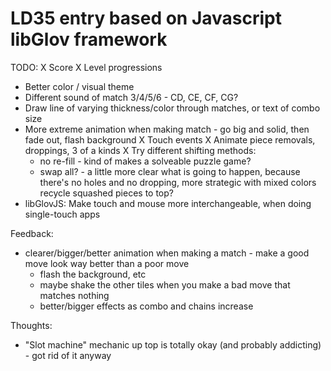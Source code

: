 LD35 entry based on Javascript libGlov framework
============================

TODO:
X Score
X Level progressions
* Better color / visual theme
* Different sound of match 3/4/5/6 - CD, CE, CF, CG?
* Draw line of varying thickness/color through matches, or text of combo size
* More extreme animation when making match - go big and solid, then fade out, flash background
X Touch events
X Animate piece removals, droppings, 3 of a kinds
X Try different shifting methods:
  - no re-fill - kind of makes a solveable puzzle game?
  - swap all? - a little more clear what is going to happen, because there's no holes and no dropping, more strategic with mixed colors
  recycle squashed pieces to top?
* libGlovJS: Make touch and mouse more interchangeable, when doing single-touch apps

Feedback:
  * clearer/bigger/better animation when making a match - make a good move look way better than a poor move
    - flash the background, etc
    - maybe shake the other tiles when you make a bad move that matches nothing
    - better/bigger effects as combo and chains increase

Thoughts:
  * "Slot machine" mechanic up top is totally okay (and probably addicting) - got rid of it anyway

